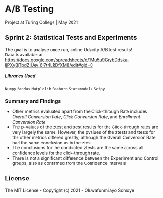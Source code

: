 # A/B Testing
Project at Turing College | May 2021

## Sprint 2: Statistical Tests and Experiments
The goal is to analyse once run, online Udacity A/B test results! <br/>
Data is available at https://docs.google.com/spreadsheets/d/1Mu5u9GrybDdska-ljPXyBjTpdZIUev_6i7t4LRDfXM8/edit#gid=0

##### Libraries Used
``` Numpy ```
``` Pandas ```
``` Matplolib ```
``` Seaborn ```
``` Statsmodels ```
``` Scipy ```

### Summary and Findings
*   Other metrics evaluated apart from the Click-through Rate includes *Overall Conversion Rate*, *Click Conversion Rate*, and *Enrollment Conversion Rate*
*   The p-values of the ztest and ttest results for the Click-through rates are very largely the same. However, the pvalues of the ztests and ttests for the other metrics differed greatly, although the Overall Conversion Rate had the same conclusion as in the ztest.
*   The conclusions for the conducted ztests are the same across all confidence levels for the click-through rate.
*   There is not a significant difference between the Experiment and Control groups, also as confirmed from the Confidence Intervals

## License
The MIT License - Copyright (c) 2021 - Oluwafunmilayo Somoye
